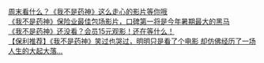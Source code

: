   
[周末看什么？《我不是药神》这么走心的影片等你哦](http://www.dianyue.me/archives/214/sbm82yzm9fp31xzt/)  
[《我不是药神》保险业最佳包场影片，口碑第一将是今年暑期最大的黑马](http://www.dianyue.me/archives/018/vf13usdnygzdjpg6/)  
[《我不是药神》还没看？会员15元观影！还在等什么！](http://www.dianyue.me/archives/067/s6cpttai5w5uod5v/)  
[【保利推荐】《我不是药神》笑过也哭过，明明只是看了个电影 却仿佛经历了一场人生的大起大落...](http://www.dianyue.me/archives/564/f8c5vfyrduju3k5f/)